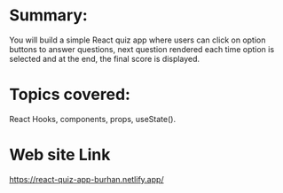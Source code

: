 # Summary:
You will build a simple React quiz app where users can click on option buttons to answer questions, next question rendered each time option is selected and at the end, the final score is displayed.

# Topics covered:
React Hooks, components, props, useState().
# Web site Link  
 https://react-quiz-app-burhan.netlify.app/
